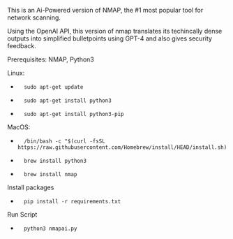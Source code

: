 This is an Ai-Powered version of NMAP, the #1 most popular tool for network scanning. 

Using the OpenAI API, this version of nmap translates its techincally dense outputs into simplified bulletpoints using GPT-4 and also gives security feedback. 

Prerequisites: NMAP, Python3

Linux:

-       sudo apt-get update
-       sudo apt-get install python3
-       sudo apt-get install python3-pip

MacOS:
-       /bin/bash -c "$(curl -fsSL https://raw.githubusercontent.com/Homebrew/install/HEAD/install.sh)"
-       brew install python3
-       brew install nmap

Install packages
-       pip install -r requirements.txt

Run Script
-       python3 nmapai.py
